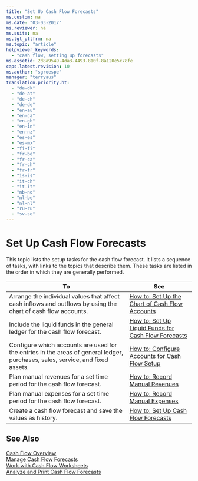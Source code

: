 ```yaml
---
title: "Set Up Cash Flow Forecasts"
ms.custom: na
ms.date: "03-03-2017"
ms.reviewer: na
ms.suite: na
ms.tgt_pltfrm: na
ms.topic: "article"
helpviewer_keywords: 
  - "cash flow, setting up forecasts"
ms.assetid: 2d8a9549-4da3-4493-810f-8a120e5c78fe
caps.latest.revision: 10
ms.author: "sgroespe"
manager: "terryaus"
translation.priority.ht: 
  - "da-dk"
  - "de-at"
  - "de-ch"
  - "de-de"
  - "en-au"
  - "en-ca"
  - "en-gb"
  - "en-in"
  - "en-nz"
  - "es-es"
  - "es-mx"
  - "fi-fi"
  - "fr-be"
  - "fr-ca"
  - "fr-ch"
  - "fr-fr"
  - "is-is"
  - "it-ch"
  - "it-it"
  - "nb-no"
  - "nl-be"
  - "nl-nl"
  - "ru-ru"
  - "sv-se"
---
```

# Set Up Cash Flow Forecasts
This topic lists the setup tasks for the cash flow forecast. It lists a sequence of tasks, with links to the topics that describe them. These tasks are listed in the order in which they are generally performed.  
  
|**To**|**See**|  
|------------|-------------|  
|Arrange the individual values that affect cash inflows and outflows by using the chart of cash flow accounts.|[How to: Set Up the Chart of Cash Flow Accounts](../Finance/how-to-set-up-the-chart-of-cash-flow-accounts.md)|  
|Include the liquid funds in the general ledger for the cash flow forecast.|[How to: Set Up Liquid Funds for Cash Flow Forecasts](../Finance/how-to-set-up-liquid-funds-for-cash-flow-forecasts.md)|  
|Configure which accounts are used for the entries in the areas of general ledger, purchases, sales, service, and fixed assets.|[How to: Configure Accounts for Cash Flow Setup](../Finance/how-to-configure-accounts-for-cash-flow-setup.md)|  
|Plan manual revenues for a set time period for the cash flow forecast.|[How to: Record Manual Revenues](../Finance/how-to-record-manual-revenues.md)|  
|Plan manual expenses for a set time period for the cash flow forecast.|[How to: Record Manual Expenses](../Finance/how-to-record-manual-expenses.md)|  
|Create a cash flow forecast and save the values as history.|[How to: Set Up Cash Flow Forecasts](../Finance/how-to-set-up-cash-flow-forecasts.md)|  
  
## See Also  
 [Cash Flow Overview](../Finance/cash-flow-overview.md)   
 [Manage Cash Flow Forecasts](../Finance/manage-cash-flow-forecasts.md)   
 [Work with Cash Flow Worksheets](../Finance/work-with-cash-flow-worksheets.md)   
 [Analyze and Print Cash Flow Forecasts](../Finance/analyze-and-print-cash-flow-forecasts.md)